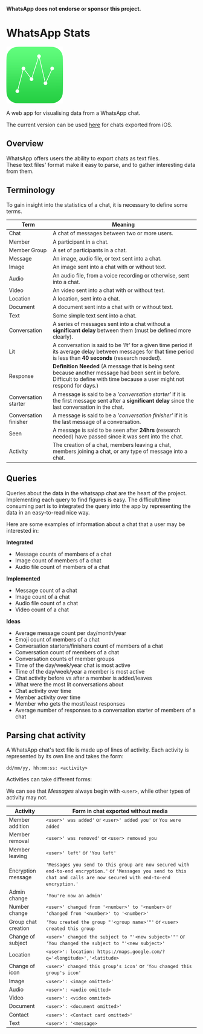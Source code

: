 **WhatsApp does not endorse or sponsor this project.**

# WhatsApp Stats

<img src="/assets/whatsapp-stats-logo.png" width="150px"></img>

A web app for visualising data from a WhatsApp chat.

The current version can be used [here](https://nating.github.io/whatsapp-stats) for chats exported from iOS.

## Overview
WhatsApp offers users the ability to export chats as text files.  
These text files' format make it easy to parse, and to gather interesting data from them.
 
## Terminology
To gain insight into the statistics of a chat, it is necessary to define some terms.

|Term                 |Meaning|
|---------------------|-------|
|Chat                 |A chat of messages between two or more users.
|Member               |A participant in a chat.
|Member Group         |A set of participants in a chat.
|Message              |An image, audio file, or text sent into a chat.
|Image                |An image sent into a chat with or without text.
|Audio                |An audio file, from a voice recording or otherwise, sent into a chat.
|Video                |An video sent into a chat with or without text.
|Location             |A location, sent into a chat.
|Document             |A document sent into a chat with or without text.
|Text                 |Some simple text sent into a chat.
|Conversation         |A series of messages sent into a chat without a **significant delay** between them (must be defined more clearly).
|Lit                  |A conversation is said to be *'lit'* for a given time period if its average delay between messages for that time period is less than **40 seconds** (research needed). 
|Response             |**Definition Needed** (A message that is being sent because another message had been sent in before. Difficult to define with time because a user might not respond for days.)
|Conversation starter |A message is said to be a *'conversation starter'* if it is the first message sent after a **significant delay** since the last conversation in the chat.
|Conversation finisher|A message is said to be a *'conversation finisher'* if it is the last message of a conversation.
|Seen                 |A message is said to be seen after **24hrs** (research needed) have passed since it was sent into the chat.
|Activity             |The creation of a chat, members leaving a chat, members joining a chat, or any type of message into a chat.
 
## Queries

Queries about the data in the whatsapp chat are the heart of the project. Implementing each query to find figures is easy. The difficult/time consuming part is to integrated the query into the app by representing the data in an easy-to-read nice way.

Here are some examples of information about a chat that a user may be interested in:

**Integrated**
 * Message counts of members of a chat
 * Image count of members of a chat
 * Audio file count of members of a chat

**Implemented**
 * Message count of a chat
 * Image count of a chat
 * Audio file count of a chat
 * Video count of a chat
 
**Ideas**
 * Average message count per day/month/year
 * Emoji count of members of a chat
 * Conversation starters/finishers count of members of a chat
 * Conversation count of members of a chat
 * Conversation counts of member groups
 * Time of the day/week/year chat is most active
 * Time of the day/week/year a member is most active
 * Chat activity before vs after a member is added/leaves
 * What were the most lit conversations about
 * Chat activity over time
 * Member activity over time
 * Member who gets the most/least responses
 * Average number of responses to a conversation starter of members of a chat
 
## Parsing chat activity
A WhatsApp chat's text file is made up of lines of activity. Each activity is represented by its own line and takes the form:
```
dd/mm/yy, hh:mm:ss: <activity>
```

Activities can take different forms:

We can see that *Messages* always begin with `<user>`, while other types of activity may not.

Activity              |Form in chat exported without media
----------------------|---
|Member addition      |`<user>' was added'` or `<user>' added you'` or `You were added`
|Member removal       |`<user>' was removed'` or `<user> removed you`
|Member leaving       |`<user>' left'` or `'You left'`
|Encryption message   |`'Messages you send to this group are now secured with end-to-end encryption.'` or `'Messages you send to this chat and calls are now secured with end-to-end encryption.'`
|Admin change         |`'You're now an admin'`
|Number change        |`<user>' changed from ‪'<number>'‬ to '‪<number>` or `'changed from ‪'<number>'‬ to '‪<number>'`
|Group chat creation  |`'You created the group "'<group name>'"'` or `<user>  created this group`
|Change of subject    |`<user>' changed the subject to "'<new subject>'"'` or `'You changed the subject to "'<new subject>'`
|Location             |`<user>': location: https://maps.google.com/?q='<longitude>','<latitude>`
|Change of icon       |`<user>' changed this group's icon'` or `'You changed this group's icon'`
|Image                |`<user>': <image omitted>'`
|Audio                |`<user>': <audio omitted>`
|Video                |`<user>': <video ommited>`
|Document             |`<user>': <document omitted>'`
|Contact              |`<user>': <Contact card omitted>'`
|Text                 |`<user>': '<message>`

